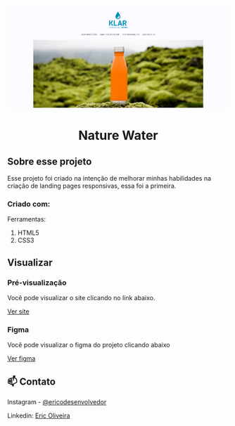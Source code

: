 <img src=".github/preview-nature-water.jpg" alt="Pré-visualização do site nature water." />

<br>

<h1 align="center">Nature Water</h1>

<!-- ABOUT THE PROJECT -->
## Sobre esse projeto

Esse projeto foi criado na intenção de melhorar minhas habilidades na criação de landing pages responsivas, essa foi a primeira.

### Criado com:

Ferramentas:  

1. HTML5
2. CSS3

<!-- GETTING STARTED -->
## Visualizar 

### Pré-visualização

Você pode visualizar o site clicando no link abaixo.

[Ver site](https://ericodesenvolvedor.github.io/nature-water/)

### Figma

Você pode visualizar o figma do projeto clicando abaixo

[Ver figma](https://www.figma.com/file/yM0x9rBPKfRRi1ZyivZTur/Klar-Water-(Community)?node-id=0%3A1&t=BXSajaLViHWYVMTF-1)

<!-- CONTACT -->
## 📫 Contato

Instagram - [@ericodesenvolvedor](https://instagram.com/ericodesenvolvedor/)

Linkedin: [Eric Oliveira](https://www.linkedin.com/in/eric-de-oliveira-pereira/)